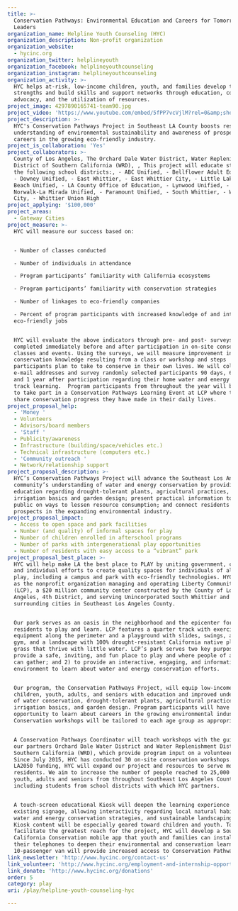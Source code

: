```yaml
---
title: >-
  Conservation Pathways: Environmental Education and Careers for Tomorrow's
  Leaders
organization_name: Helpline Youth Counseling (HYC)
organization_description: Non-profit organization
organization_website:
  - hycinc.org
organization_twitter: helplineyouth
organization_facebook: helplineyouthcounseling
organization_instagram: helplineyouthcounseling
organization_activity: >-
  HYC helps at-risk, low-income children, youth, and families develop their
  strengths and build skills and support networks through education, counseling,
  advocacy, and the utilization of resources.
project_image: 4297890165741-team90.jpg
project_video: 'https://www.youtube.com/embed/5fPP7vcVjlM?rel=0&amp;showinfo=0'
project_description: >-
  HYC's Conservation Pathways Project in Southeast LA County boosts residents’
  understanding of environmental sustainability and awareness of prospective
  careers in the growing eco-friendly industry.
project_is_collaboration: 'Yes'
project_collaborators: >-
  County of Los Angeles, The Orchard Dale Water District, Water Replenishment
  District of Southern California (WRD), , This project will educate students in
  the following school districts:, - ABC Unified, - Bellflower Adult Education,
  - Downey Unified, - East Whittier, - East Whittier City, - Little Lake, - Long
  Beach Unified, - LA County Office of Education, - Lynwood Unified, -
  Norwalk-La Mirada Unified, - Paramount Unified, - South Whittier, - Whittier
  City, - Whittier Union High
project_applying: '$100,000'
project_areas:
  - Gateway Cities
project_measure: >-
  HYC will measure our success based on:


  - Number of classes conducted

  - Number of individuals in attendance 

  - Program participants’ familiarity with California ecosystems 

  - Program participants’ familiarity with conservation strategies

  - Number of linkages to eco-friendly companies

  - Percent of program participants with increased knowledge of and interest in
  eco-friendly jobs


  HYC will evaluate the above indicators through pre- and post- surveys
  completed immediately before and after participation in on-site conservation
  classes and events. Using the surveys, we will measure improvement in
  conservation knowledge resulting from a class or workshop and steps
  participants plan to take to conserve in their own lives. We will collect
  e-mail addresses and survey randomly selected participants 90 days, 6 months,
  and 1 year after participation regarding their home water and energy usage to
  track learning.  Program participants from throughout the year will be invited
  to take part in a Conservation Pathways Learning Event at LCP where they will
  share conservation progress they have made in their daily lives.
project_proposal_help:
  - 'Money '
  - Volunteers
  - Advisors/board members
  - 'Staff '
  - Publicity/awareness
  - Infrastructure (building/space/vehicles etc.)
  - Technical infrastructure (computers etc.)
  - 'Community outreach '
  - Network/relationship support
project_proposal_description: >-
  HYC’s Conservation Pathways Project will advance the Southeast Los Angeles
  community’s understanding of water and energy conservation by providing
  education regarding drought-tolerant plants, agricultural practices,
  irrigation basics and garden design; present practical information to the
  public on ways to lessen resource consumption; and connect residents to career
  prospects in the expanding environmental industry.
project_proposal_impact:
  - Access to open space and park facilities
  - Number (and quality) of informal spaces for play
  - Number of children enrolled in afterschool programs
  - Number of parks with intergenerational play opportunities
  - Number of residents with easy access to a “vibrant” park
project_proposal_best_place: >-
  HYC will help make LA the best place to PLAY by uniting government, community,
  and individual efforts to create quality spaces for individuals of all ages to
  play, including a campus and park with eco-friendly technologies. HYC serves
  as the nonprofit organization managing and operating Liberty Community Plaza
  (LCP), a $20 million community center constructed by the County of Los
  Angeles, 4th District, and serving Unincorporated South Whittier and
  surrounding cities in Southeast Los Angeles County. 


  Our park serves as an oasis in the neighborhood and the epicenter for local
  residents to play and learn. LCP features a quarter track with exercise
  equipment along the perimeter and a playground with slides, swings, a jungle
  gym, and a landscape with 100% drought-resistant California native plants and
  grass that thrive with little water. LCP’s park serves two key purposes: 1) to
  provide a safe, inviting, and fun place to play and where people of all ages
  can gather; and 2) to provide an interactive, engaging, and informative
  environment to learn about water and energy conservation efforts. 


  Our program, the Conservation Pathways Project, will equip low-income
  children, youth, adults, and seniors with education and improved understanding
  of water conservation, drought-tolerant plants, agricultural practices,
  irrigation basics, and garden design. Program participants will have the
  opportunity to learn about careers in the growing environmental industry.
  Conservation workshops will be tailored to each age group as appropriate. 


  A Conservation Pathways Coordinator will teach workshops with the guidance of
  our partners Orchard Dale Water District and Water Replenishment District of
  Southern California (WRD), which provide program input on a volunteer basis.
  Since July 2015, HYC has conducted 30 on-site conservation workshops. With
  LA2050 funding, HYC will expand our project and resources to serve more
  residents. We aim to increase the number of people reached to 25,000 children,
  youth, adults and seniors from throughout Southeast Los Angeles County,
  including students from school districts with which HYC partners. 


  A touch-screen educational Kiosk will deepen the learning experience more than
  existing signage, allowing interactivity regarding local natural habitats,
  water and energy conservation strategies, and sustainable landscaping methods.
  Kiosk content will be especially geared toward children and youth. To
  facilitate the greatest reach for the project, HYC will develop a Southern
  California Conservation mobile app that youth and families can install on
  their telephones to deepen their environmental and conservation learning. A
  10-passenger van will provide increased access to Conservation Pathways.
link_newsletter: 'http://www.hycinc.org/contact-us'
link_volunteer: 'http://www.hycinc.org/employment-and-internship-opportunities'
link_donate: 'http://www.hycinc.org/donations'
order: 5
category: play
uri: /play/helpline-youth-counseling-hyc

---
```

